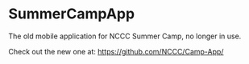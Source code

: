 SummerCampApp
=============

The old mobile application for NCCC Summer Camp, no longer in use.

Check out the new one at: https://github.com/NCCC/Camp-App/
